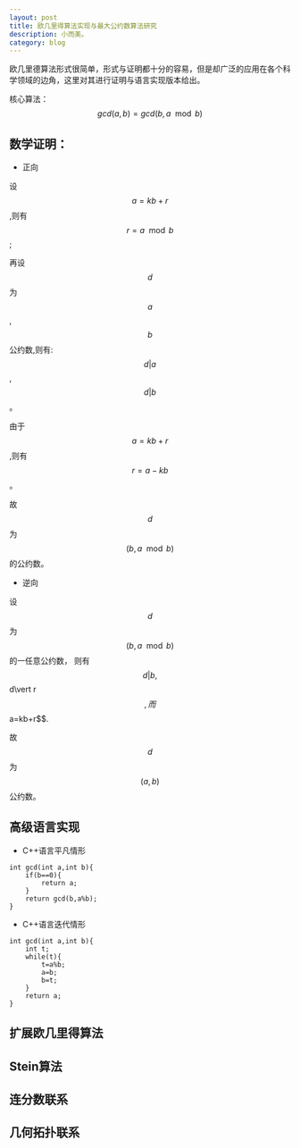```yaml
---
layout: post
title: 欧几里得算法实现与最大公约数算法研究
description: 小而美。
category: blog
---
```


欧几里德算法形式很简单，形式与证明都十分的容易，但是却广泛的应用在各个科学领域的边角，这里对其进行证明与语言实现版本给出。

核心算法：$$gcd(a,b)=gcd(b,a\mod b)$$

数学证明：
--

- 正向

设$$a=kb+r$$,则有$$r=a\mod b$$;

再设$$d$$为$$a$$,$$b$$公约数,则有:$$d\vert a$$,$$d\vert b$$。

由于$$a=kb+r$$,则有$$r=a-kb$$。

故$$d$$为$$(b,a\mod b)$$的公约数。

- 逆向

设$$d$$为$$(b,a\mod b)$$的一任意公约数，
则有$$d\vert b,$$d\vert r$$,
而$$a=kb+r$$.

故$$d$$为$$(a,b)$$公约数。

高级语言实现
--

- C++语言平凡情形

~~~
int gcd(int a,int b){
    if(b==0){
        return a;
    }
    return gcd(b,a%b);
}
~~~

- C++语言迭代情形

~~~
int gcd(int a,int b){
    int t;
    while(t){
        t=a%b;
        a=b;
        b=t;
    }
    return a;
}
~~~

扩展欧几里得算法
--

Stein算法
--

连分数联系
--

几何拓扑联系
--

